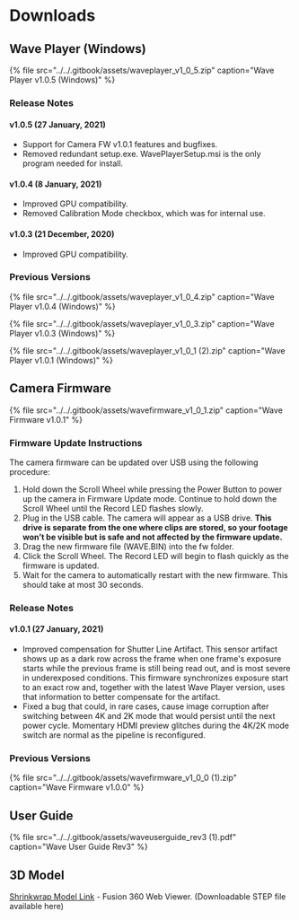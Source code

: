 # Downloads

## Wave Player \(Windows\)

{% file src="../../.gitbook/assets/waveplayer\_v1\_0\_5.zip" caption="Wave Player v1.0.5 \(Windows\)" %}

### Release Notes

#### v1.0.5 \(27 January, 2021\)

* Support for Camera FW v1.0.1 features and bugfixes.
* Removed redundant setup.exe. WavePlayerSetup.msi is the only program needed for install.

#### v1.0.4 \(8 January, 2021\)

* Improved GPU compatibility.
* Removed Calibration Mode checkbox, which was for internal use.

#### v1.0.3 \(21 December, 2020\)

* Improved GPU compatibility.

### Previous Versions

{% file src="../../.gitbook/assets/waveplayer\_v1\_0\_4.zip" caption="Wave Player v1.0.4 \(Windows\)" %}

{% file src="../../.gitbook/assets/waveplayer\_v1\_0\_3.zip" caption="Wave Player v1.0.3 \(Windows\)" %}

{% file src="../../.gitbook/assets/waveplayer\_v1\_0\_1 \(2\).zip" caption="Wave Player v1.0.1 \(Windows\)" %}

## Camera Firmware

{% file src="../../.gitbook/assets/wavefirmware\_v1\_0\_1.zip" caption="Wave Firmware v1.0.1" %}

### Firmware Update Instructions

The camera firmware can be updated over USB using the following procedure:

1. Hold down the Scroll Wheel while pressing the Power Button to power up the camera in Firmware Update mode. Continue to hold down the Scroll Wheel until the Record LED flashes slowly.
2. Plug in the USB cable. The camera will appear as a USB drive. **This drive is separate from the one where clips are stored, so your footage won’t be visible but is safe and not affected by the firmware update.**
3. Drag the new firmware file \(WAVE.BIN\) into the fw folder.
4. Click the Scroll Wheel. The Record LED will begin to flash quickly as the firmware is updated.
5. Wait for the camera to automatically restart with the new firmware. This should take at most 30 seconds.

### Release Notes

#### **v1.0.1 \(27 January, 2021\)**

* Improved compensation for Shutter Line Artifact. This sensor artifact shows up as a dark row across the frame when one frame's exposure starts while the previous frame is still being read out, and is most severe in underexposed conditions. This firmware synchronizes exposure start to an exact row and, together with the latest Wave Player version, uses that information to better compensate for the artifact.
* Fixed a bug that could, in rare cases, cause image corruption after switching between 4K and 2K mode that would persist until the next power cycle. Momentary HDMI preview glitches during the 4K/2K mode switch are normal as the pipeline is reconfigured.

### Previous Versions

{% file src="../../.gitbook/assets/wavefirmware\_v1\_0\_0 \(1\).zip" caption="Wave Firmware v1.0.0" %}

## User Guide

{% file src="../../.gitbook/assets/waveuserguide\_rev3 \(1\).pdf" caption="Wave User Guide Rev3" %}

## 3D Model

[Shrinkwrap Model Link](https://a360.co/33uf94j) - Fusion 360 Web Viewer. \(Downloadable STEP file available here\)


